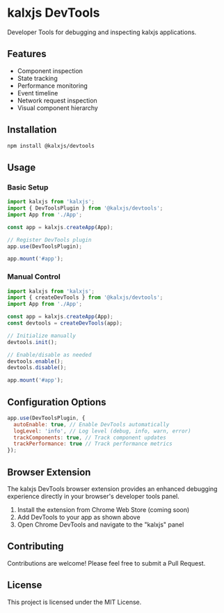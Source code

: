 # kalxjs DevTools

Developer Tools for debugging and inspecting kalxjs applications.

## Features

- Component inspection
- State tracking
- Performance monitoring
- Event timeline
- Network request inspection
- Visual component hierarchy

## Installation

```bash
npm install @kalxjs/devtools
```

## Usage

### Basic Setup

```javascript
import kalxjs from 'kalxjs';
import { DevToolsPlugin } from '@kalxjs/devtools';
import App from './App';

const app = kalxjs.createApp(App);

// Register DevTools plugin
app.use(DevToolsPlugin);

app.mount('#app');
```

### Manual Control

```javascript
import kalxjs from 'kalxjs';
import { createDevTools } from '@kalxjs/devtools';
import App from './App';

const app = kalxjs.createApp(App);
const devtools = createDevTools(app);

// Initialize manually
devtools.init();

// Enable/disable as needed
devtools.enable();
devtools.disable();

app.mount('#app');
```

## Configuration Options

```javascript
app.use(DevToolsPlugin, {
  autoEnable: true, // Enable DevTools automatically
  logLevel: 'info', // Log level (debug, info, warn, error)
  trackComponents: true, // Track component updates
  trackPerformance: true // Track performance metrics
});
```

## Browser Extension

The kalxjs DevTools browser extension provides an enhanced debugging experience directly in your browser's developer tools panel.

1. Install the extension from Chrome Web Store (coming soon)
2. Add DevTools to your app as shown above
3. Open Chrome DevTools and navigate to the "kalxjs" panel

## Contributing

Contributions are welcome! Please feel free to submit a Pull Request.

## License

This project is licensed under the MIT License.